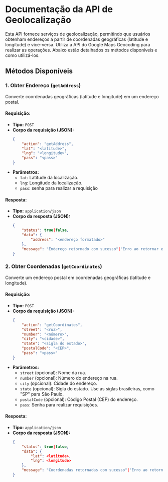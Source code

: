 # Documentação da API de Geolocalização

Esta API fornece serviços de geolocalização, permitindo que usuários obtenham endereços a partir de coordenadas geográficas (latitude e longitude) e vice-versa. Utiliza a API do Google Maps Geocoding para realizar as operações. Abaixo estão detalhados os métodos disponíveis e como utilizá-los.

## Métodos Disponíveis

### 1. Obter Endereço (`getAddress`)

Converte coordenadas geográficas (latitude e longitude) em um endereço postal.

#### Requisição: 
- **Tipo:** `POST`
- **Corpo da requisição (JSON):**
    ```json
    {
        "action": "getAddress",
        "lat": "<latitude>",
        "lng": "<longitude>",
        "pass": "<pass>"
    }
    ```
- **Parâmetros:**
    - `lat`: Latitude da localização.
    - `lng`: Longitude da localização.
    - `pass`: senha para realizar a requisição

#### Resposta:
- **Tipo:** `application/json`
- **Corpo da resposta (JSON):**
    ```json
    {
        "status": true|false,
        "data": {
            "address": "<endereço formatado>"
        },
        "message": "Endereço retornado com sucesso"|"Erro ao retornar endereço"
    }
    ```

### 2. Obter Coordenadas (`getCoordinates`)

Converte um endereço postal em coordenadas geográficas (latitude e longitude).

#### Requisição:
- **Tipo:** `POST`
- **Corpo da requisição (JSON):**
    ```json
    {
        "action": "getCoordinates",
        "street": "<rua>",
        "number": "<número>",
        "city": "<cidade>",
        "state": "<sigla do estado>",
        "postalCode": "<CEP>",
        "pass": "<pass>"
    }
    ```
- **Parâmetros:**
    - `street` (opcional): Nome da rua.
    - `number` (opcional): Número do endereço na rua.
    - `city` (opcional): Cidade do endereço.
    - `state` (opcional): Sigla do estado. Use as siglas brasileiras, como "SP" para São Paulo.
    - `postalCode` (opcional): Código Postal (CEP) do endereço.
    - `pass`: Senha para realizar requisições.

#### Resposta:
- **Tipo:** `application/json`
- **Corpo da resposta (JSON):**
    ```json
    {
        "status": true|false,
        "data": {
            "lat": <latitude>,
            "lng": <longitude>
        },
        "message": "Coordenadas retornadas com sucesso"|"Erro ao retornar coordenadas"
    }
    ```
